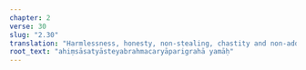 ```yaml
---
chapter: 2
verse: 30
slug: "2.30"
translation: "Harmlessness, honesty, non-stealing, chastity and non-addiction are restraint."
root_text: "ahiṃsāsatyāsteyabrahmacaryāparigrahā yamāḥ"
---
```


